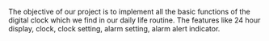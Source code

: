 
The objective of our project is to implement all the basic functions of the
digital clock which we find in our daily life routine. The features like 24 hour display, clock,
clock setting, alarm setting, alarm alert indicator.
